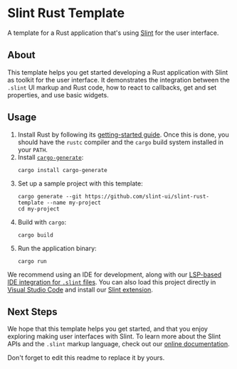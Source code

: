# Slint Rust Template

A template for a Rust application that's using [Slint](https://slint.rs/) for the user interface.

## About

This template helps you get started developing a Rust application with Slint as toolkit
for the user interface. It demonstrates the integration between the `.slint` UI markup and
Rust code, how to react to callbacks, get and set properties, and use basic widgets.

## Usage

1. Install Rust by following its [getting-started guide](https://www.rust-lang.org/learn/get-started).
   Once this is done, you should have the `rustc` compiler and the `cargo` build system installed in your `PATH`.
2. Install [`cargo-generate`](https://github.com/cargo-generate/cargo-generate):
    ```
    cargo install cargo-generate
    ```
3. Set up a sample project with this template:
    ```
    cargo generate --git https://github.com/slint-ui/slint-rust-template --name my-project
    cd my-project
    ```
3. Build with `cargo`:
    ```
    cargo build
    ```
4. Run the application binary:
    ```
    cargo run
    ```

We recommend using an IDE for development, along with our [LSP-based IDE integration for `.slint` files](https://github.com/slint-ui/slint/blob/master/tools/lsp/README.md). You can also load this project directly in [Visual Studio Code](https://code.visualstudio.com) and install our [Slint extension](https://marketplace.visualstudio.com/items?itemName=Slint.slint).

## Next Steps

We hope that this template helps you get started, and that you enjoy exploring making user interfaces with Slint. To learn more
about the Slint APIs and the `.slint` markup language, check out our [online documentation](https://slint.dev/docs).

Don't forget to edit this readme to replace it by yours.
